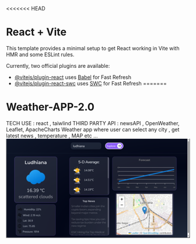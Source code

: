 <<<<<<< HEAD
# React + Vite

This template provides a minimal setup to get React working in Vite with HMR and some ESLint rules.

Currently, two official plugins are available:

- [@vitejs/plugin-react](https://github.com/vitejs/vite-plugin-react/blob/main/packages/plugin-react/README.md) uses [Babel](https://babeljs.io/) for Fast Refresh
- [@vitejs/plugin-react-swc](https://github.com/vitejs/vite-plugin-react-swc) uses [SWC](https://swc.rs/) for Fast Refresh
=======
# Weather-APP-2.0
TECH USE : react , taiwlind 
THIRD PARTY API : newsAPI , OpenWeather, Leaflet, ApacheCharts
 Weather app where user can select any city , get latest news , temperature , MAP etc ...
![Image Description](src/assets/demo.png)

